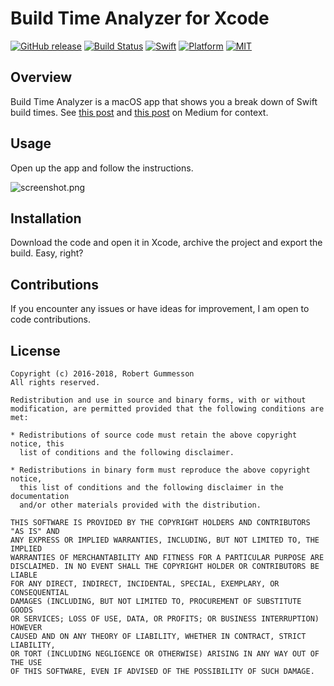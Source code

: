 Build Time Analyzer for Xcode
======================

[![GitHub release](https://img.shields.io/github/release/RobertGummesson/BuildTimeAnalyzer-for-Xcode.svg)](https://github.com/RobertGummesson/BuildTimeAnalyzer-for-Xcode/releases/latest)
[![Build Status](https://travis-ci.org/RobertGummesson/BuildTimeAnalyzer-for-Xcode.svg?branch=master)](https://travis-ci.org/RobertGummesson/BuildTimeAnalyzer-for-Xcode)
[![Swift](https://img.shields.io/badge/Swift-4.1-orange.svg)](https://swift.org)
[![Platform](https://img.shields.io/badge/platform-osx-blue.svg)](https://github.com/RobertGummesson/BuildTimeAnalyzer-for-Xcode)
[![MIT](https://img.shields.io/badge/License-MIT-blue.svg)](https://opensource.org/licenses/MIT)

## Overview

Build Time Analyzer is a macOS app that shows you a break down of Swift build times. See [this post]( https://medium.com/p/fc92cdd91e31) and [this post](https://medium.com/p/37b0a7514cbe) on Medium for context. 

## Usage

Open up the app and follow the instructions.

![screenshot.png](https://raw.githubusercontent.com/RobertGummesson/BuildTimeAnalyzer-for-Xcode/master/Screenshots/screenshot.png)

## Installation

Download the code and open it in Xcode, archive the project and export the build. Easy, right?

## Contributions

If you encounter any issues or have ideas for improvement, I am open to code contributions.

## License

    Copyright (c) 2016-2018, Robert Gummesson
    All rights reserved.

    Redistribution and use in source and binary forms, with or without
    modification, are permitted provided that the following conditions are met:

    * Redistributions of source code must retain the above copyright notice, this
      list of conditions and the following disclaimer.

    * Redistributions in binary form must reproduce the above copyright notice,
      this list of conditions and the following disclaimer in the documentation
      and/or other materials provided with the distribution.

    THIS SOFTWARE IS PROVIDED BY THE COPYRIGHT HOLDERS AND CONTRIBUTORS "AS IS" AND
    ANY EXPRESS OR IMPLIED WARRANTIES, INCLUDING, BUT NOT LIMITED TO, THE IMPLIED
    WARRANTIES OF MERCHANTABILITY AND FITNESS FOR A PARTICULAR PURPOSE ARE
    DISCLAIMED. IN NO EVENT SHALL THE COPYRIGHT HOLDER OR CONTRIBUTORS BE LIABLE
    FOR ANY DIRECT, INDIRECT, INCIDENTAL, SPECIAL, EXEMPLARY, OR CONSEQUENTIAL
    DAMAGES (INCLUDING, BUT NOT LIMITED TO, PROCUREMENT OF SUBSTITUTE GOODS
    OR SERVICES; LOSS OF USE, DATA, OR PROFITS; OR BUSINESS INTERRUPTION) HOWEVER
    CAUSED AND ON ANY THEORY OF LIABILITY, WHETHER IN CONTRACT, STRICT LIABILITY,
    OR TORT (INCLUDING NEGLIGENCE OR OTHERWISE) ARISING IN ANY WAY OUT OF THE USE
    OF THIS SOFTWARE, EVEN IF ADVISED OF THE POSSIBILITY OF SUCH DAMAGE.
